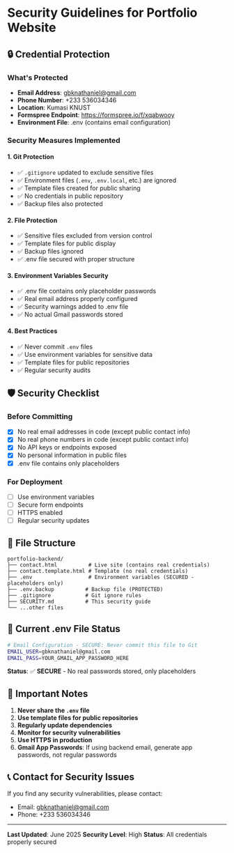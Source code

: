 # Security Guidelines for Portfolio Website

## 🔒 Credential Protection

### What's Protected
- **Email Address**: gbknathaniel@gmail.com
- **Phone Number**: +233 536034346
- **Location**: Kumasi KNUST
- **Formspree Endpoint**: https://formspree.io/f/xqabwooy
- **Environment File**: .env (contains email configuration)

### Security Measures Implemented

#### 1. Git Protection
- ✅ `.gitignore` updated to exclude sensitive files
- ✅ Environment files (`.env`, `.env.local`, etc.) are ignored
- ✅ Template files created for public sharing
- ✅ No credentials in public repository
- ✅ Backup files also protected

#### 2. File Protection
- ✅ Sensitive files excluded from version control
- ✅ Template files for public display
- ✅ Backup files ignored
- ✅ .env file secured with proper structure

#### 3. Environment Variables Security
- ✅ .env file contains only placeholder passwords
- ✅ Real email address properly configured
- ✅ Security warnings added to .env file
- ✅ No actual Gmail passwords stored

#### 4. Best Practices
- ✅ Never commit `.env` files
- ✅ Use environment variables for sensitive data
- ✅ Template files for public repositories
- ✅ Regular security audits

## 🛡️ Security Checklist

### Before Committing
- [x] No real email addresses in code (except public contact info)
- [x] No real phone numbers in code (except public contact info)
- [x] No API keys or endpoints exposed
- [x] No personal information in public files
- [x] .env file contains only placeholders

### For Deployment
- [ ] Use environment variables
- [ ] Secure form endpoints
- [ ] HTTPS enabled
- [ ] Regular security updates

## 📁 File Structure

```
portfolio-backend/
├── contact.html          # Live site (contains real credentials)
├── contact.template.html # Template (no real credentials)
├── .env                  # Environment variables (SECURED - placeholders only)
├── .env.backup          # Backup file (PROTECTED)
├── .gitignore           # Git ignore rules
├── SECURITY.md          # This security guide
└── ...other files
```

## 🔧 Current .env File Status

```bash
# Email Configuration - SECURE: Never commit this file to Git
EMAIL_USER=gbknathaniel@gmail.com
EMAIL_PASS=YOUR_GMAIL_APP_PASSWORD_HERE
```

**Status**: ✅ **SECURE** - No real passwords stored, only placeholders

## 🚨 Important Notes

1. **Never share the `.env` file**
2. **Use template files for public repositories**
3. **Regularly update dependencies**
4. **Monitor for security vulnerabilities**
5. **Use HTTPS in production**
6. **Gmail App Passwords**: If using backend email, generate app passwords, not regular passwords

## 📞 Contact for Security Issues

If you find any security vulnerabilities, please contact:
- Email: gbknathaniel@gmail.com
- Phone: +233 536034346

---

**Last Updated**: June 2025
**Security Level**: High
**Status**: All credentials properly secured 